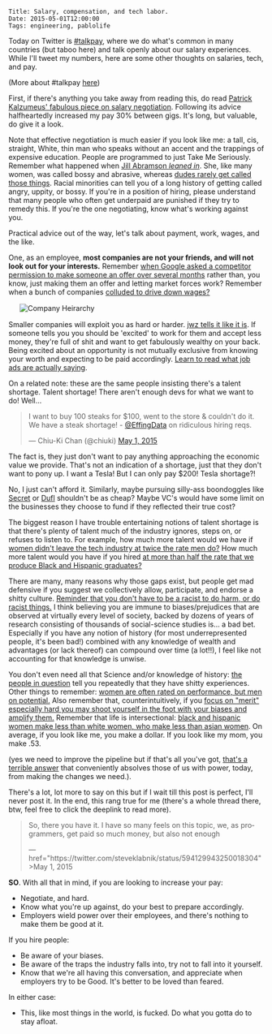     Title: Salary, compensation, and tech labor.
    Date: 2015-05-01T12:00:00
    Tags: engineering, pablolife

Today on Twitter is [#talkpay][1], where we do what's common in many countries
(but taboo here) and talk openly about our salary experiences. While I'll tweet
my numbers, here are some other thoughts on salaries, tech, and pay.

(More about #talkpay [here][5])

<!-- more -->

First, if there's anything you take away from reading this, do read [Patrick
Kalzumeus' fabulous piece on salary negotiation][4]. Following its advice
halfheartedly increased my pay 30% between gigs. It's long, but valuable, do
give it a look.

Note that effective negotiation is much easier if you look like me: a tall, cis,
straight, White, thin man who speaks without an accent and the trappings of
expensive education. People are programmed to just Take Me Seriously. Remember
what happened when [Jill Abramson _leaned in_][13]. She, like many women, was
called bossy and abrasive, whereas [dudes rarely get called those things][14].
Racial minorities can tell you of a long history of getting called angry, uppity,
or bossy. If you're in a position of hiring, please understand that many people
who often get underpaid are punished if they try to remedy this. If you're the
one negotiating, know what's working against you.

Practical advice out of the way, let's talk about payment, work, wages, and the
like.

One, as an employee, **most companies are not your friends, and will not look
out for your interests.** Remember [when Google asked a competitor permission to
make someone an offer over several months][2] rather than, you know, just making
them an offer and letting market forces work? Remember when a bunch of companies
[colluded to drive down wages?][3]

<div style="width: 460px; margin: 15px auto;"><img src="/img/2015/05/CompanyHeirarchy.jpg" alt="Company Heirarchy" /></div>

Smaller companies will exploit you as hard or harder. [jwz tells it like it
is][17]. If someone tells you you should be 'excited' to work for them and
accept less money, they're full of shit and want to get fabulously wealthy on
your back. Being excited about an opportunity is not mutually exclusive from
knowing your worth and expecting to be paid accordingly. [Learn to read what job
ads are actually saying][18].

On a related note: these are the same people insisting there's a talent shortage.
Talent shortage!  There aren't enough devs for what we want to do! Well…

<blockquote class="twitter-tweet" lang="en"><p lang="en" dir="ltr">I want to buy
100 steaks for $100, went to the store &amp; couldn&#39;t do it. We have a steak
shortage! - <a href="https://twitter.com/EffingData">@EffingData</a> on
ridiculous hiring reqs.</p>&mdash; Chiu-Ki Chan (@chiuki) <a
href="https://twitter.com/chiuki/status/593991700239912960">May 1,
2015</a></blockquote>
<script async src="//platform.twitter.com/widgets.js" charset="utf-8"></script>

The fact is, they just don't want to pay anything approaching the economic value
we provide. That's not an indication of a shortage, just that they don't want to
pony up. I want a Tesla! But I can only pay $200! Tesla shortage?!

No, I just can't afford it. Similarly, maybe pursuing silly-ass boondoggles like
[Secret][6] or [Dufl][7] shouldn't be as cheap? Maybe VC's would have some
limit on the businesses they choose to fund if they reflected their true cost?

The biggest reason I have trouble entertaining notions of talent
shortage is that there's plenty of talent much of the industry ignores, steps
on, or refuses to listen to. For example, how much more talent would we have if
[women didn't leave the tech industry at twice the rate men do?][8] How much
more talent would you have if you hired [at more than half the rate that we
produce Black and Hispanic graduates?][9]

There are many, many reasons why those gaps exist, but people get mad defensive
if you suggest we collectively allow, participate, and endorse a shitty
culture. [Reminder that you don't have to be a racist to do harm, or do racist
things.][11] I think believing you are immune to biases/prejudices that are
observed at virtually every level of society, backed by dozens of years of
research consisting of thousands of social-science studies is… a bad bet.
Especially if you have any notion of history (for most underrepresented people,
it's been bad!) combined with any knowledge of wealth and advantages (or lack
thereof) can compound over time (a lot!!), I feel like not accounting for that
knowledge is unwise. 

You don't even need all that Science and/or knowledge of history:
[the people in question][10] tell you repeatedly that they have shitty
experiences. Other things to remember: [women are often rated on performance,
but men on potential.][15] Also remember that, counterintuitively, if you [focus
on "merit" especially hard you may shoot yourself in the foot with your biases
and amplify them.][16] Remember that life is intersectional: [black and hispanic
women make less than white women, who make less than asian women][19]. On
average, if you look like me, you make a dollar. If you look like my mom, you
make .53.

(yes we need to improve the pipeline but if that's all you've got, [that's a
terrible answer][12] that conveniently absolves those of us with power, today,
from making the changes we need.).

There's a lot, lot more to say on this but if I wait till this post is perfect,
I'll never post it. In the end, this rang true for me (there's a whole thread
there, btw, feel free to click the deeplink to read more).

<blockquote class="twitter-tweet" data-conversation="none" lang="en"><p
lang="en" dir="ltr">So, there you have it. I have so many feels on this topic,
we, as programmers, get paid so much money, but also not enough</p>&mdash;
href="https://twitter.com/steveklabnik/status/594129943250018304">May 1,
2015</a></blockquote>
<script async src="//platform.twitter.com/widgets.js" charset="utf-8"></script>

**SO**. With all that in mind, if you are looking to increase your pay:

* Negotiate, and hard.
* Know what you're up against, do your best to prepare accordingly.
* Employers wield power over their employees, and there's nothing to make them
  be good at it.

If you hire people:

* Be aware of your biases.
* Be aware of the traps the industry falls into, try not to fall into it
  yourself.
* Know that we're all having this conversation, and appreciate when employers
  try to be Good. It's better to be loved than feared.

In either case:

* This, like most things in the world, is fucked. Do what you gotta do to stay
  afloat.

   [1]: https://twitter.com/hashtag/talkpay?src=hash
   [2]: http://pando.com/2014/03/27/how-steve-jobs-forced-google-to-cancel-its-plan-to-open-a-paris-office/
   [3]: http://pando.com/2014/01/23/the-techtopus-how-silicon-valleys-most-celebrated-ceos-conspired-to-drive-down-100000-tech-engineers-wages/
   [4]: http://www.kalzumeus.com/2012/01/23/salary-negotiation/
   [5]: https://modelviewculture.com/news/lets-talk-about-pay
   [6]: http://money.cnn.com/2015/04/29/technology/secret-closes-investors/
   [7]: http://techcrunch.com/2015/04/30/dufl-a-service-that-packs-and-ships-your-suitcase-is-a-travelers-dream/#.r3vf5q:SBhi
   [8]: http://www.washingtonpost.com/business/economy/keeping-women-in-high-tech-fields-is-big-challenge-report-finds/2014/02/12/8a53c6ac-93fe-11e3-b46a-5a3d0d2130da_story.html
   [9]: http://www.colorlines.com/articles/black-and-latino-engineering-graduation-rates-dont-match-tech-industry-hiring
   [10]: http://fortune.com/2014/10/02/women-leave-tech-culture/
   [11]: https://www.youtube.com/watch?v=b0Ti-gkJiXc
   [12]: http://www.catehuston.com/blog/2014/06/11/another-rant-about-the-pipeline/
   [13]: http://www.newrepublic.com/article/117769/jill-abramsons-firing-and-gender-pay-gap-american-journalism
   [14]: http://fortune.com/2014/08/26/performance-review-gender-bias/
   [15]: http://www.ibtimes.com/women-ask-raises-promotions-often-men-receive-less-study-394556
   [16]: http://skepchick.org/2015/04/the-paradox-of-meritocracy/
   [17]: http://www.jwz.org/blog/2011/11/watch-a-vc-use-my-name-to-sell-a-con/
   [18]: https://twitter.com/SrPablo/status/578587258707701761
   [19]: http://www.newrepublic.com/article/121530/women-color-make-far-less-78-cents-mans-dollar
